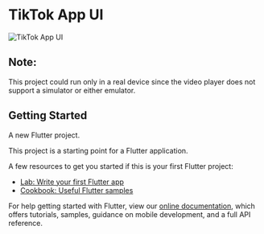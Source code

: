 # TikTok App UI

![TikTok App UI](https://user-images.githubusercontent.com/16510597/88754800-d5728b80-d189-11ea-862d-be294c22da84.jpg)

## Note:
 This project could run only in a real device since the video player does not support a simulator or either emulator.


## Getting Started

A new Flutter project.

This project is a starting point for a Flutter application.

A few resources to get you started if this is your first Flutter project:

- [Lab: Write your first Flutter app](https://flutter.dev/docs/get-started/codelab)
- [Cookbook: Useful Flutter samples](https://flutter.dev/docs/cookbook)

For help getting started with Flutter, view our
[online documentation](https://flutter.dev/docs), which offers tutorials,
samples, guidance on mobile development, and a full API reference.
